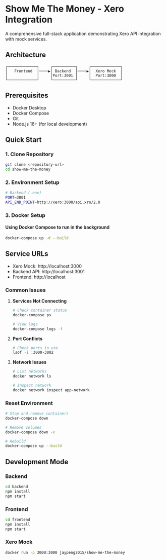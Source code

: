 # Show Me The Money - Xero Integration

A comprehensive full-stack application demonstrating Xero API integration with mock services.

## Architecture

```
┌─────────────┐     ┌──────────┐     ┌─────────────┐
│   Frontend  │────▶│ Backend  │────▶│  Xero Mock  │
│             │     │Port:3001 │     │  Port:3000  │
└─────────────┘     └──────────┘     └─────────────┘
```

## Prerequisites

-   Docker Desktop
-   Docker Compose
-   Git
-   Node.js 16+ (for local development)

## Quick Start

### 1. Clone Repository

```bash
git clone <repository-url>
cd show-me-the-money
```

### 2. Environment Setup

```bash
# Backend (.env)
PORT=3001
API_END_POINT=http://xero:3000/api.xro/2.0
```

### 3. Docker Setup

#### Using Docker Compose to run in the background

```bash
docker-compose up -d --build
```

## Service URLs

-   Xero Mock: http://localhost:3000
-   Backend API: http://localhost:3001
-   Frontend: http://localhost

### Common Issues

1. **Services Not Connecting**

    ```bash
    # Check container status
    docker-compose ps

    # View logs
    docker-compose logs -f
    ```

2. **Port Conflicts**

    ```bash
    # Check ports in use
    lsof -i :3000-3002
    ```

3. **Network Issues**

    ```bash
    # List networks
    docker network ls

    # Inspect network
    docker network inspect app-network
    ```

### Reset Environment

```bash
# Stop and remove containers
docker-compose down

# Remove volumes
docker-compose down -v

# Rebuild
docker-compose up --build
```

## Development Mode

### Backend

```bash
cd backend
npm install
npm start
```

### Frontend

```bash
cd frontend
npm install
npm start
```

### Xero Mock

```bash
docker run -p 3000:3000 jaypeng2015/show-me-the-money
```
